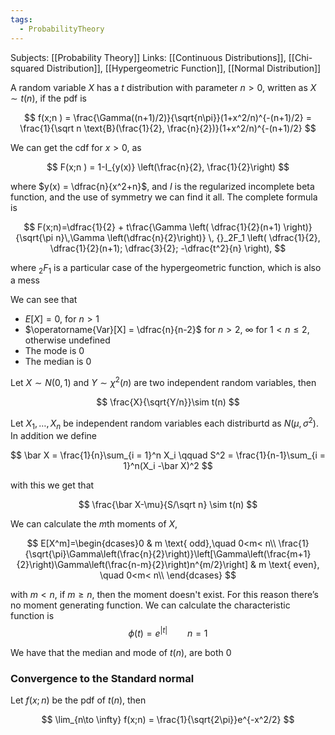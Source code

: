 ```yaml
---
tags:
  - ProbabilityTheory
---
```

Subjects: [[Probability Theory]]
Links: [[Continuous Distributions]], [[Chi-squared Distribution]], [[Hypergeometric Function]], [[Normal Distribution]]

A random variable $X$ has a $t$ distribution with parameter $n>0$, written as $X\sim t(n)$, if the pdf is

$$ f(x;n ) = \frac{\Gamma((n+1)/2)}{\sqrt{n\pi}}(1+x^2/n)^{-(n+1)/2} = \frac{1}{\sqrt n \text{B}(\frac{1}{2}, \frac{n}{2})}(1+x^2/n)^{-(n+1)/2} $$

We can get the cdf for $x>0$, as

$$ F(x;n ) = 1-I_{y(x)} \left(\frac{n}{2}, \frac{1}{2}\right) $$

where $y(x) = \dfrac{n}{x^2+n}$, and $I$ is the regularized incomplete beta function, and the use of symmetry we can find it all. The complete formula is

$$ F(x;n)=\dfrac{1}{2} + t\frac{\Gamma \left( \dfrac{1}{2}(n+1) \right)} {\sqrt{\pi n}\,\Gamma \left(\dfrac{n}{2}\right)} \, {}_2F_1 \left( \dfrac{1}{2}, \dfrac{1}{2}(n+1); \dfrac{3}{2}; -\dfrac{t^2}{n} \right), $$

where $_2 F_1$ is a particular case of the hypergeometric function, which is also a mess

We can see that

- $E[X] =0$, for $n >1$
- $\operatorname{Var}[X] = \dfrac{n}{n-2}$ for $n >2$, $\infty$ for $1 < n \le 2$, otherwise undefined
- The mode is $0$
- The median is $0$

Let $X \sim N(0,1)$ and $Y \sim \chi^2(n)$ are two independent random variables, then

$$ \frac{X}{\sqrt{Y/n}}\sim t(n) $$

Let $X_1, \dots, X_n$ be independent random variables each distriburtd as $N(\mu, \sigma^2)$. In addition we define

$$ \bar X = \frac{1}{n}\sum_{i = 1}^n X_i \qquad S^2 = \frac{1}{n-1}\sum_{i = 1}^n(X_i -\bar X)^2 $$

with this we get that

$$ \frac{\bar X-\mu}{S/\sqrt n} \sim t(n) $$

We can calculate the $m$th moments of $X$,

$$ E[X^m]=\begin{dcases}0 & m \text{ odd},\quad 0<m< n\\ \frac{1}{\sqrt{\pi}\Gamma\left(\frac{n}{2}\right)}\left[\Gamma\left(\frac{m+1}{2}\right)\Gamma\left(\frac{n-m}{2}\right)n^{m/2}\right] & m \text{ even}, \quad 0<m< n\\ \end{dcases} $$

with $m<n$, if $m\ge n$, then the moment doesn't exist. For this reason there’s no moment generating function. We can calculate the characteristic function is $$\phi(t) = e^{|t|} \qquad n = 1$$

We have that the median and mode of $t(n)$, are both $0$

### Convergence to the Standard normal

Let $f(x;n)$ be the pdf of $t(n)$, then

$$ \lim_{n\to \infty} f(x;n) = \frac{1}{\sqrt{2\pi}}e^{-x^2/2} $$